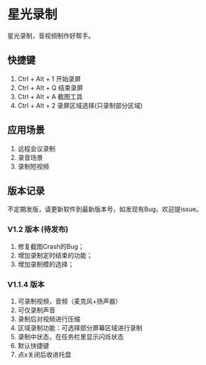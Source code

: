 # 星光录制
星光录制，音视频制作好帮手。

## 快捷键
1. Ctrl + Alt + 1 开始录屏  
2. Ctrl + Alt + Q 结束录屏  
3. Ctrl + Alt + A 截图工具  
4. Ctrl + Alt + 2 录屏区域选择(只录制部分区域)  

## 应用场景
1. 远程会议录制  
2. 录音场景  
3. 录制短视频  


## 版本记录
不定期发版，请更新软件到最新版本号，如发现有Bug，欢迎提issue。

### V1.2 版本 (待发布)
1. 修复截图Crash的Bug；  
2. 增加录制定时结束的功能；  
3. 增加录制模的选择；  

### V1.1.4 版本
1. 可录制视频，音频（麦克风+扬声器）  
2. 可仅录制声音  
3. 录制后对视频进行压缩  
4. 区域录制功能：可选择部分屏幕区域进行录制  
5. 录制中状态，在任务栏里显示闪烁状态  
6. 默认快捷键  
7. 点x关闭后收进托盘  

